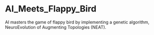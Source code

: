 # AI_Meets_Flappy_Bird
AI masters the game of flappy bird by implementing a genetic algorithm, NeuroEvolution of Augmenting Topologies (NEAT).
